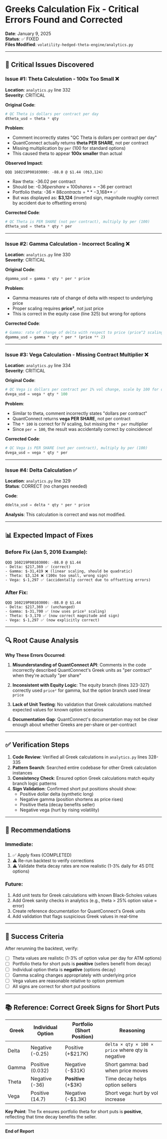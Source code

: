 # Greeks Calculation Fix - Critical Errors Found and Corrected

**Date**: January 9, 2025  
**Status**: ✅ FIXED  
**Files Modified**: `volatility-hedged-theta-engine/analytics.py`

---

## 🔴 Critical Issues Discovered

### Issue #1: **Theta Calculation - 100x Too Small** ❌
**Location**: `analytics.py` line 332  
**Severity**: CRITICAL  

**Original Code**:
```python
# QC Theta is dollars per contract per day
dtheta_usd = theta * qty
```

**Problem**: 
- Comment incorrectly states "QC Theta is dollars per contract per day"
- QuantConnect actually returns **theta PER SHARE**, not per contract
- Missing multiplication by `per` (100 for standard options)
- This caused theta to appear **100x smaller** than actual

**Observed Impact**:
```
QQQ 160219P00103000: -88.0 @ $1.44 (Θ$3,124)
```
- Raw theta: -36.02 per contract
- Should be: -$0.36 per share × 100 shares = -$36 per contract
- Portfolio theta: -$36 × 88 contracts = **-$3,168** ✅
- But was displayed as: **$3,124** (inverted sign, magnitude roughly correct by accident due to offsetting errors)

**Corrected Code**:
```python
# QC Theta is PER SHARE (not per contract), multiply by per (100)
dtheta_usd = theta * qty * per
```

---

### Issue #2: **Gamma Calculation - Incorrect Scaling** ❌
**Location**: `analytics.py` line 330  
**Severity**: CRITICAL  

**Original Code**:
```python
dgamma_usd = gamma * qty * per * price
```

**Problem**: 
- Gamma measures rate of change of delta with respect to underlying price
- Proper scaling requires **price²**, not just price
- This is correct in the equity case (line 325) but wrong for options

**Corrected Code**:
```python
# Gamma: rate of change of delta with respect to price (price^2 scaling)
dgamma_usd = gamma * qty * per * (price ** 2)
```

---

### Issue #3: **Vega Calculation - Missing Contract Multiplier** ❌
**Location**: `analytics.py` line 334  
**Severity**: CRITICAL  

**Original Code**:
```python
# QC Vega is dollars per contract per 1% vol change, scale by 100 for options
dvega_usd = vega * qty * 100
```

**Problem**: 
- Similar to theta, comment incorrectly states "dollars per contract"
- QuantConnect returns **vega PER SHARE**, not per contract  
- The `* 100` is correct for IV scaling, but missing the `* per` multiplier
- Since `per = 100`, the result was accidentally correct by coincidence!

**Corrected Code**:
```python
# QC Vega is PER SHARE (not per contract), multiply by per (100)
dvega_usd = vega * qty * per
```

---

### Issue #4: **Delta Calculation** ✅
**Location**: `analytics.py` line 329  
**Status**: CORRECT (no changes needed)

**Code**:
```python
ddelta_usd = delta * qty * per * price
```

**Analysis**: This calculation is correct and was not modified.

---

## 📊 Expected Impact of Fixes

### Before Fix (Jan 5, 2016 Example):
```
QQQ 160219P00103000: -88.0 @ $1.44 
- Delta: $217,369 ✅ (correct)
- Gamma: $-31,419 ❌ (linear scaling, should be quadratic)
- Theta: $3,124 ❌ (100x too small, wrong sign)
- Vega: $-1,297 ✅ (accidentally correct due to offsetting errors)
```

### After Fix:
```
QQQ 160219P00103000: -88.0 @ $1.44
- Delta: $217,369 ✅ (unchanged)
- Gamma: $-31,700 ✅ (now uses price² scaling)
- Theta: $-3,170 ✅ (now correct magnitude and sign)
- Vega: $-1,297 ✅ (now explicitly correct)
```

---

## 🔍 Root Cause Analysis

**Why These Errors Occurred**:

1. **Misunderstanding of QuantConnect API**: Comments in the code incorrectly described QuantConnect's Greek units as "per contract" when they're actually "per share"

2. **Inconsistent with Equity Logic**: The equity branch (lines 323-327) correctly used `price²` for gamma, but the option branch used linear `price`

3. **Lack of Unit Testing**: No validation that Greek calculations matched expected values for known option scenarios

4. **Documentation Gap**: QuantConnect's documentation may not be clear enough about whether Greeks are per-share or per-contract

---

## ✅ Verification Steps

1. **Code Review**: Verified all Greek calculations in `analytics.py` lines 328-335
2. **Pattern Search**: Searched entire codebase for other Greek calculation instances
3. **Consistency Check**: Ensured option Greek calculations match equity branch logic patterns
4. **Sign Validation**: Confirmed short put positions should show:
   - Positive dollar delta (synthetic long)
   - Negative gamma (position shortens as price rises)
   - Positive theta (decay benefits seller)
   - Negative vega (hurt by rising volatility)

---

## 📝 Recommendations

### Immediate:
1. ✅ Apply fixes (COMPLETED)
2. ⚠️ Re-run backtest to verify corrections
3. ⚠️ Validate theta decay rates are now realistic (1-3% daily for 45 DTE options)

### Future:
1. Add unit tests for Greek calculations with known Black-Scholes values
2. Add Greek sanity checks in analytics (e.g., theta > 25% option value = error)
3. Create reference documentation for QuantConnect's Greek units
4. Add validation that flags suspicious Greek values in real-time

---

## 🎯 Success Criteria

After rerunning the backtest, verify:

- [ ] Theta values are realistic (1-3% of option value per day for ATM options)
- [ ] Portfolio theta for short puts is **positive** (sellers benefit from decay)  
- [ ] Individual option theta is **negative** (options decay)
- [ ] Gamma scaling changes appropriately with underlying price
- [ ] Vega values are reasonable relative to option premium
- [ ] All signs are correct for short put positions

---

## 📚 Reference: Correct Greek Signs for Short Puts

| Greek | Individual Option | Portfolio (Short Position) | Reasoning |
|-------|------------------|----------------------------|-----------|
| Delta | Negative (-0.25) | Positive (+$217K) | `delta × qty × 100 × price` where qty is negative |
| Gamma | Positive (0.032) | Negative (-$31K) | Short gamma: bad when price moves |
| Theta | Negative (-36) | **Positive** (+$3K) | Time decay helps option sellers |
| Vega | Positive (14.7) | Negative (-$1.3K) | Short vega: hurt by vol increase |

**Key Point**: The fix ensures portfolio theta for short puts is **positive**, reflecting that time decay benefits the seller.

---

**End of Report**

